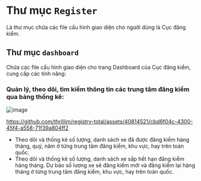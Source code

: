 # Thư mục `Register`
Là thư mục chứa các file cấu hình giao diện cho người dùng là Cục đăng kiểm.

## Thư mục `dashboard`
Chứa các file cấu hình giao diện cho trang Dashboard của Cục đăng kiểm, cung cấp các tính năng:
### Quản lý, theo dõi, tìm kiếm thông tin các trung tâm đăng kiểm qua bảng thống kê:
![image](https://github.com/thrillim/registry-total/assets/40814521/97defa85-3172-47fa-ac5e-58e63e7c349f)


https://github.com/thrillim/registry-total/assets/40814521/cbd6f04c-4300-45f4-a558-71f39a804ff2



- Theo dõi và thống kê số lượng, danh sách xe đã được đăng kiểm hàng tháng, quý, năm ở từng trung tâm đăng kiểm, khu vực, hay trên toàn quốc.
- Theo dõi và thống kê số lượng, danh sách xe sắp hết hạn đăng kiểm hàng tháng. Dự báo số lượng xe sẽ đăng kiểm mới và đăng kiểm lại hàng tháng ở từng trung tâm đăng kiểm, khu vực, hay trên toàn quốc.

